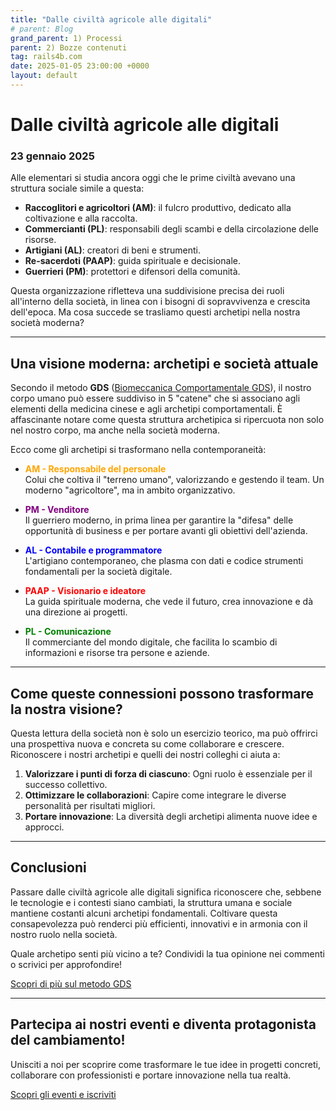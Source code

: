 ```yaml
---
title: "Dalle civiltà agricole alle digitali"
# parent: Blog 
grand_parent: 1) Processi
parent: 2) Bozze contenuti
tag: rails4b.com
date: 2025-01-05 23:00:00 +0000
layout: default
---
```


# Dalle civiltà agricole alle digitali

### 23 gennaio 2025  

Alle elementari si studia ancora oggi che le prime civiltà avevano una struttura sociale simile a questa:

- **Raccoglitori e agricoltori (AM)**: il fulcro produttivo, dedicato alla coltivazione e alla raccolta.
- **Commercianti (PL)**: responsabili degli scambi e della circolazione delle risorse.
- **Artigiani (AL)**: creatori di beni e strumenti.
- **Re-sacerdoti (PAAP)**: guida spirituale e decisionale.
- **Guerrieri (PM)**: protettori e difensori della comunità.

Questa organizzazione rifletteva una suddivisione precisa dei ruoli all'interno della società, in linea con i bisogni di sopravvivenza e crescita dell'epoca. Ma cosa succede se trasliamo questi archetipi nella nostra società moderna?

---

## Una visione moderna: archetipi e società attuale

Secondo il metodo **GDS** ([Biomeccanica Comportamentale GDS](https://www.biomeccanicacomportamentalegds.it)), il nostro corpo umano può essere suddiviso in 5 "catene" che si associano agli elementi della medicina cinese e agli archetipi comportamentali. È affascinante notare come questa struttura archetipica si ripercuota non solo nel nostro corpo, ma anche nella società moderna.

Ecco come gli archetipi si trasformano nella contemporaneità:

- <span style="color:orange;">**AM - Responsabile del personale**</span>  
  Colui che coltiva il "terreno umano", valorizzando e gestendo il team. Un moderno "agricoltore", ma in ambito organizzativo.

- <span style="color:purple;">**PM - Venditore**</span>  
  Il guerriero moderno, in prima linea per garantire la "difesa" delle opportunità di business e per portare avanti gli obiettivi dell'azienda.

- <span style="color:blue;">**AL - Contabile e programmatore**</span>  
  L'artigiano contemporaneo, che plasma con dati e codice strumenti fondamentali per la società digitale.

- <span style="color:red;">**PAAP - Visionario e ideatore**</span>  
  La guida spirituale moderna, che vede il futuro, crea innovazione e dà una direzione ai progetti.

- <span style="color:green;">**PL - Comunicazione**</span>  
  Il commerciante del mondo digitale, che facilita lo scambio di informazioni e risorse tra persone e aziende.

---

## Come queste connessioni possono trasformare la nostra visione?

Questa lettura della società non è solo un esercizio teorico, ma può offrirci una prospettiva nuova e concreta su come collaborare e crescere. Riconoscere i nostri archetipi e quelli dei nostri colleghi ci aiuta a:

1. **Valorizzare i punti di forza di ciascuno**: Ogni ruolo è essenziale per il successo collettivo.
2. **Ottimizzare le collaborazioni**: Capire come integrare le diverse personalità per risultati migliori.
3. **Portare innovazione**: La diversità degli archetipi alimenta nuove idee e approcci.

---

## Conclusioni

Passare dalle civiltà agricole alle digitali significa riconoscere che, sebbene le tecnologie e i contesti siano cambiati, la struttura umana e sociale mantiene costanti alcuni archetipi fondamentali. Coltivare questa consapevolezza può renderci più efficienti, innovativi e in armonia con il nostro ruolo nella società.

Quale archetipo senti più vicino a te? Condividi la tua opinione nei commenti o scrivici per approfondire!

[Scopri di più sul metodo GDS](https://www.biomeccanicacomportamentalegds.it)

---

## **Partecipa ai nostri eventi e diventa protagonista del cambiamento!**  
Unisciti a noi per scoprire come trasformare le tue idee in progetti concreti, collaborare con professionisti e portare innovazione nella tua realtà.  

[Scopri gli eventi e iscriviti](#)  

